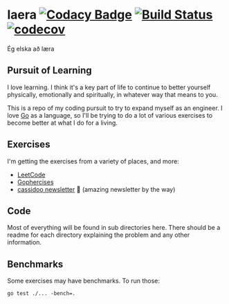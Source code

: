 # laera [![Codacy Badge](https://api.codacy.com/project/badge/Grade/d069651716614b49b28f556bf26e23a8)](https://www.codacy.com/manual/ryanbenson/laera) [![Build Status](https://travis-ci.org/ryanbenson/laera.svg?branch=master)](https://travis-ci.org/ryanbenson/laera) [![codecov](https://codecov.io/gh/ryanbenson/laera/branch/master/graph/badge.svg)](https://codecov.io/gh/ryanbenson/laera)
Ég elska að læra

## Pursuit of Learning
I love learning. I think it's a key part of life to continue to better yourself physically, emotionally and spiritually, in whatever way that means to you.

This is a repo of my coding pursuit to try to expand myself as an engineer. I love [Go](https://golang.org/) as a language, so I'll be trying to do a lot of various exercises to become better at what I do for a living.

## Exercises
I'm getting the exercises from a variety of places, and more:

*   [LeetCode](https://leetcode.com)
*   [Gophercises](https://gophercises.com/)
*   [cassidoo newsletter](https://cassidoo.co/newsletter/) 🎉 (amazing newsletter by the way)

## Code
Most of everything will be found in sub directories here. There should be a readme for each directory explaining the problem and any other information.

## Benchmarks
Some exercises may have benchmarks. To run those:

```console
go test ./... -bench=.
```